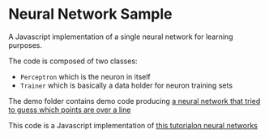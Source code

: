 # Neural Network Sample

A Javascript implementation of a single neural network for learning purposes.

The code is composed of two classes:

* `Perceptron` which is the neuron in itself
* `Trainer` which is basically a data holder for neuron training sets

The demo folder contains demo code producing [a neural network that tried to guess which points are over a line](https://raw.githubusercontent.com/malharhak/Neural-Network-Sample/master/index.html)

This code is a Javascript implementation of [this tutorialon neural networks](http://natureofcode.com/book/chapter-10-neural-networks/)
